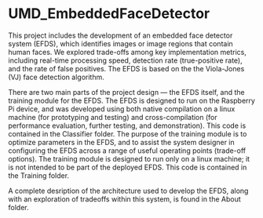 # UMD_EmbeddedFaceDetector
This project includes the development of an embedded face detector system (EFDS), which identifies images or 
image regions that contain human faces. We explored trade-offs among key implementation metrics, including real-time 
processing speed, detection rate (true-positive rate), and the rate of false positives. The EFDS is based on the the Viola-Jones (VJ) 
face detection algorithm.  

There are two main parts of the project design — the EFDS itself, and the training module for the EFDS. The
EFDS is designed to run on the Raspberry Pi device, and was developed using both native compilation on
a linux machine (for prototyping and testing) and cross-compilation (for performance evaluation,
further testing, and demonstration). This code is contained in the Classifier folder. The purpose of the training module is to optimize parameters in
the EFDS, and to assist the system designer in configuring the EFDS across a range of useful operating
points (trade-off options). The training module is designed to run only on a linux machine; it is not
intended to be part of the deployed EFDS. This code is contained in the Training folder.

A complete desription of the architecture used to develop the EFDS, along with an exploration of tradeoffs within this
system, is found in the About folder.
